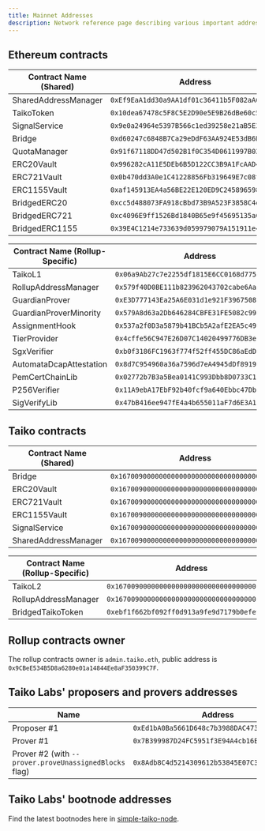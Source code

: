 ```yaml
---
title: Mainnet Addresses
description: Network reference page describing various important addresses on Taiko.
---
```


## Ethereum contracts

| Contract Name (Shared) | Address                                      |
| ---------------------- | -------------------------------------------- |
| SharedAddressManager   | `0xEf9EaA1dd30a9AA1df01c36411b5F082aA65fBaa` |
| TaikoToken             | `0x10dea67478c5F8C5E2D90e5E9B26dBe60c54d800` |
| SignalService          | `0x9e0a24964e5397B566c1ed39258e21aB5E35C77C` |
| Bridge                 | `0xd60247c6848B7Ca29eDdF63AA924E53dB6Ddd8EC` |
| QuotaManager           | `0x91f67118DD47d502B1f0C354D0611997B022f29E` |
| ERC20Vault             | `0x996282cA11E5DEb6B5D122CC3B9A1FcAAD4415Ab` |
| ERC721Vault            | `0x0b470dd3A0e1C41228856Fb319649E7c08f419Aa` |
| ERC1155Vault           | `0xaf145913EA4a56BE22E120ED9C24589659881702` |
| BridgedERC20           | `0xcc5d488073FA918cBbd73B9A523F3858C4de7372` |
| BridgedERC721          | `0xc4096E9ff1526Bd1840B65e9f45695135aC12De7` |
| BridgedERC1155         | `0x39E4C1214e733639d059979079A151911e42791d` |

| Contract Name (Rollup-Specific) | Address                                      |
| ------------------------------- | -------------------------------------------- |
| TaikoL1                         | `0x06a9Ab27c7e2255df1815E6CC0168d7755Feb19a` |
| RollupAddressManager            | `0x579f40D0BE111b823962043702cabe6Aaa290780` |
| GuardianProver                  | `0xE3D777143Ea25A6E031d1e921F396750885f43aC` |
| GuardianProverMinority          | `0x579A8d63a2Db646284CBFE31FE5082c9989E985c` |
| AssignmentHook                  | `0x537a2f0D3a5879b41BCb5A2afE2EA5c4961796F6` |
| TierProvider                    | `0x4cffe56C947E26D07C14020499776DB3e9AE3a23` |
| SgxVerifier                     | `0xb0f3186FC1963f774f52ff455DC86aEdD0b31F81` |
| AutomataDcapAttestation         | `0x8d7C954960a36a7596d7eA4945dDf891967ca8A3` |
| PemCertChainLib                 | `0x02772b7B3a5Bea0141C993Dbb8D0733C19F46169` |
| P256Verifier                    | `0x11A9ebA17EbF92b40fcf9a640Ebbc47Db6fBeab0` |
| SigVerifyLib                    | `0x47bB416ee947fE4a4b655011aF7d6E3A1B80E6e9` |

## Taiko contracts

| Contract Name (Shared) | Address                                      |
| ---------------------- | -------------------------------------------- |
| Bridge                 | `0x1670090000000000000000000000000000000001` |
| ERC20Vault             | `0x1670090000000000000000000000000000000002` |
| ERC721Vault            | `0x1670090000000000000000000000000000000003` |
| ERC1155Vault           | `0x1670090000000000000000000000000000000004` |
| SignalService          | `0x1670090000000000000000000000000000000005` |
| SharedAddressManager   | `0x1670090000000000000000000000000000000006` |

| Contract Name (Rollup-Specific) | Address                                      |
| ------------------------------- | -------------------------------------------- |
| TaikoL2                         | `0x1670090000000000000000000000000000010001` |
| RollupAddressManager            | `0x1670090000000000000000000000000000010002` |
| BridgedTaikoToken               | `0xebf1f662bf092ff0d913a9fe9d7179b0efef1611` |

## Rollup contracts owner

The rollup contracts owner is `admin.taiko.eth`, public address is `0x9CBeE534B5D8a6280e01a14844Ee8aF350399C7F`.

## Taiko Labs' proposers and provers addresses

| Name                                                   | Address                                      |
| ------------------------------------------------------ | -------------------------------------------- |
| Proposer #1                                            | `0xEd1bA0Ba5661D648c7b3988DAC473F60403aff1e` |
| Prover #1                                              | `0x7B399987D24FC5951f3E94A4cb16E87414bF2229` |
| Prover #2 (with `--prover.proveUnassignedBlocks` flag) | `0x8Adb8C4d5214309612b53845E07C3Cb5BB4E8CF0` |

## Taiko Labs' bootnode addresses

Find the latest bootnodes here in [simple-taiko-node](https://github.com/taikoxyz/simple-taiko-node/blob/main/.env.sample).

